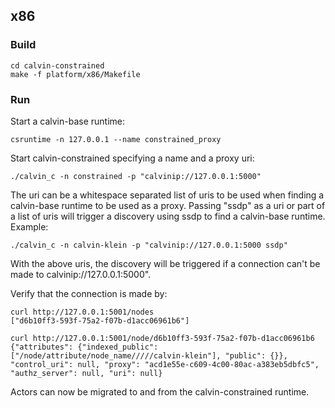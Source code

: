 ## x86

### Build

    cd calvin-constrained
    make -f platform/x86/Makefile

### Run

Start a calvin-base runtime:

    csruntime -n 127.0.0.1 --name constrained_proxy

Start calvin-constrained specifying a name and a proxy uri:

    ./calvin_c -n constrained -p "calvinip://127.0.0.1:5000"

The uri can be a whitespace separated list of uris to be used when finding a calvin-base runtime to be used as a proxy. Passing "ssdp" as a uri or part of a list of uris will trigger a discovery using ssdp to find a calvin-base runtime. Example:

    ./calvin_c -n calvin-klein -p "calvinip://127.0.0.1:5000 ssdp"

With the above uris, the discovery will be triggered if a connection can't be made to calvinip://127.0.0.1:5000".

Verify that the connection is made by:

    curl http://127.0.0.1:5001/nodes
    ["d6b10ff3-593f-75a2-f07b-d1acc06961b6"]

    curl http://127.0.0.1:5001/node/d6b10ff3-593f-75a2-f07b-d1acc06961b6
    {"attributes": {"indexed_public": ["/node/attribute/node_name/////calvin-klein"], "public": {}}, "control_uri": null, "proxy": "acd1e55e-c609-4c00-80ac-a383eb5dbfc5", "authz_server": null, "uri": null}

Actors can now be migrated to and from the calvin-constrained runtime.
